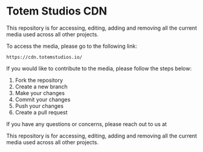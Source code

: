 # Totem Studios CDN

This repository is for accessing, editing, adding and removing all the current media used across all other projects.

To access the media, please go to the following link:

```
https://cdn.totemstudios.io/
```

If you would like to contribute to the media, please follow the steps below:

1. Fork the repository
2. Create a new branch
3. Make your changes
4. Commit your changes
5. Push your changes
6. Create a pull request

If you have any questions or concerns, please reach out to us at

This repository is for accessing, editing, adding and removing all the current media used across all other projects.
